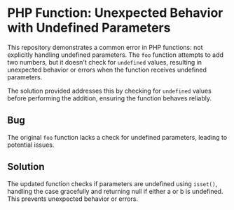 # PHP Function: Unexpected Behavior with Undefined Parameters

This repository demonstrates a common error in PHP functions: not explicitly handling undefined parameters.  The `foo` function attempts to add two numbers, but it doesn't check for `undefined` values, resulting in unexpected behavior or errors when the function receives undefined parameters.

The solution provided addresses this by checking for `undefined` values before performing the addition, ensuring the function behaves reliably.

## Bug

The original `foo` function lacks a check for undefined parameters, leading to potential issues.

## Solution

The updated function checks if parameters are undefined using `isset()`, handling the case gracefully and returning null if either a or b is undefined.  This prevents unexpected behavior or errors.